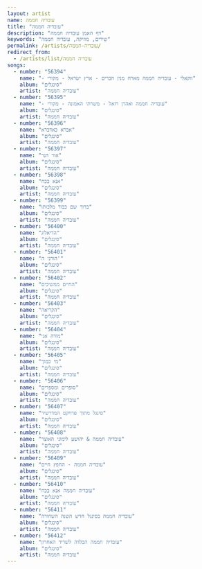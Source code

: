 ```yaml
---
layout: artist
name: עובדיה חממה
title: "עובדיה חממה"
description: "דף האמן עובדיה חממה"
keywords: "שירים, מוזיקה, עובדיה חממה"
permalink: /artists/עובדיה-חממה/
redirect_from:
  - /artists/list/עובדיה חממה
songs:
  - number: "56394"
    name: "- ווקאלי - עובדיה חממה מארח מנין חברים - ארץ ישראל - מקורי"
    album: "סינגלים"
    artist: "עובדיה חממה"
  - number: "56395"
    name: "- עובדיה חממה ואהרן רזאל - משרתי האמונה - מקורי"
    album: "סינגלים"
    artist: "עובדיה חממה"
  - number: "56396"
    name: "אברא כאדברא"
    album: "סינגלים"
    artist: "עובדיה חממה"
  - number: "56397"
    name: "אור הנר"
    album: "סינגלים"
    artist: "עובדיה חממה"
  - number: "56398"
    name: "אנא בכח"
    album: "סינגלים"
    artist: "עובדיה חממה"
  - number: "56399"
    name: "ברוך שם כבוד מלכותו"
    album: "סינגלים"
    artist: "עובדיה חממה"
  - number: "56400"
    name: "הדיאלוג"
    album: "סינגלים"
    artist: "עובדיה חממה"
  - number: "56401"
    name: "הורני ה'"
    album: "סינגלים"
    artist: "עובדיה חממה"
  - number: "56402"
    name: "החיים ממשיכים"
    album: "סינגלים"
    artist: "עובדיה חממה"
  - number: "56403"
    name: "הקריאה"
    album: "סינגלים"
    artist: "עובדיה חממה"
  - number: "56404"
    name: "מודה אני"
    album: "סינגלים"
    artist: "עובדיה חממה"
  - number: "56405"
    name: "מי כמוך"
    album: "סינגלים"
    artist: "עובדיה חממה"
  - number: "56406"
    name: "סופרים ומספרים"
    album: "סינגלים"
    artist: "עובדיה חממה"
  - number: "56407"
    name: "סינגל מתוך פרויקט המדרשיר"
    album: "סינגלים"
    artist: "עובדיה חממה"
  - number: "56408"
    name: "עובדיה חממה & יהושע לימוני האוצר"
    album: "סינגלים"
    artist: "עובדיה חממה"
  - number: "56409"
    name: "עובדיה חממה - החפץ חיים"
    album: "סינגלים"
    artist: "עובדיה חממה"
  - number: "56410"
    name: "עובדיה חממה אנא בכח"
    album: "סינגלים"
    artist: "עובדיה חממה"
  - number: "56411"
    name: "עובדיה חממה בסינגל חדש השנה השחורה"
    album: "סינגלים"
    artist: "עובדיה חממה"
  - number: "56412"
    name: "עובדיה חממה הבלדה לשריד האחרון"
    album: "סינגלים"
    artist: "עובדיה חממה"
---
```

